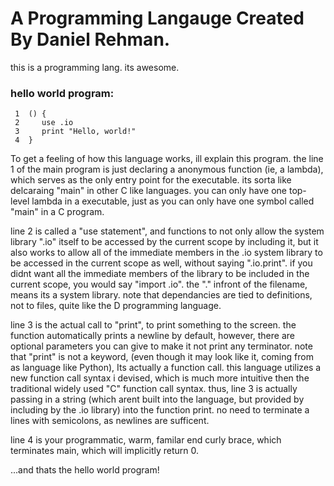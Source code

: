 # A Programming Langauge Created By Daniel Rehman.

this is a programming lang. its awesome.


### hello world program:

```
 1  () {
 2     use .io
 3     print "Hello, world!"
 4  }
```

To get a feeling of how this language works, ill explain this program.
the line 1 of the main program is just declaring a anonymous function (ie, a lambda), which serves as the only entry point for the executable. its sorta like delcaraing "main" in other C like languages.
you can only have one top-level lambda in a executable, just as you can only have one symbol called "main" in a C program.

line 2 is called a "use statement", and functions to not only allow the system library ".io" itself to be accessed by the current scope by including it,
but it also works to allow all of the immediate members in the .io system library to be accessed in the current scope as well, without saying ".io.print". 
if you didnt want all the immediate members of the library to be included in the current scope, you would say "import .io". 
the "." infront of the filename, means its a system library. note that dependancies are tied to definitions, not to files, quite like the D programming language.

line 3 is the actual call to "print", to print something to the screen. the function automatically prints a newline by default, however, there are optional parameters 
you can give to make it not print any terminator. note that "print" is not a keyword, (even though it may look like it, coming from as language like Python), 
Its actually a function call. this language utilizes a new function call syntax i devised, which is much more intuitive then the traditional widely used "C" function call syntax.
thus, line 3 is actually passing in a string (which arent built into the language, but provided by including by the .io library) into the function print.
no need to terminate a lines with semicolons, as newlines are sufficent.

line 4 is your programmatic, warm, familar end curly brace, which terminates main, which will implicitly return 0.

...and thats the hello world program!



